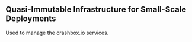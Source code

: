 ## Quasi-Immutable Infrastructure for Small-Scale Deployments

Used to manage the crashbox.io services.
